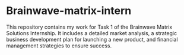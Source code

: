 # Brainwave-matrix-intern
This repository contains my work for Task 1 of the Brainwave Matrix Solutions Internship. It includes a detailed market analysis, a strategic business development plan for launching a new product, and financial management strategies to ensure success.
